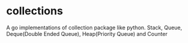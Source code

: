 # collections
A go implementations of collection package like python. Stack, Queue, Deque(Double Ended Queue), Heap(Priority Queue) and Counter
